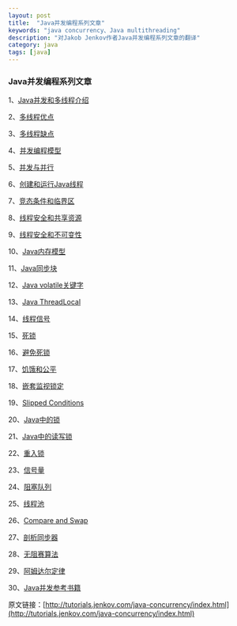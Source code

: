 ```yaml
---
layout: post
title:  "Java并发编程系列文章"
keywords: "java concurrency、Java multithreading"
description: "对Jakob Jenkov作者Java并发编程系列文章的翻译"
category: java 
tags: [java]
---
```

### Java并发编程系列文章
1、[Java并发和多线程介绍](http://jackzhao29.github.io/2015/06/20/Java%E5%B9%B6%E5%8F%91%E6%80%A7%E5%92%8C%E5%A4%9A%E7%BA%BF%E7%A8%8B%E4%BB%8B%E7%BB%8D/)

2、[多线程优点](http://jackzhao29.github.io/2015/06/21/Java%E5%A4%9A%E7%BA%BF%E7%A8%8B%E4%BC%98%E7%82%B9/)

3、[多线程缺点]()

4、[并发编程模型]()

5、[并发与并行]()

6、[创建和运行Java线程]()

7、[竞态条件和临界区]()

8、[线程安全和共享资源]()

9、[线程安全和不可变性]()

10、[Java内存模型]()

11、[Java同步块]()

12、[Java volatile关键字]()

13、[Java ThreadLocal]()

14、[线程信号]()

15、[死锁]()

16、[避免死锁]()

17、[饥饿和公平]()

18、[嵌套监视锁定]()

19、[Slipped Conditions]()

20、[Java中的锁]()

21、[Java中的读写锁]()

22、[重入锁]()

23、[信号量]()

24、[阻塞队列]()

25、[线程池]()

26、[Compare and Swap]()

27、[剖析同步器]()

28、[无阻赛算法]()

29、[阿姆达尔定律]()

30、[Java并发参考书籍]()

原文链接：[http://tutorials.jenkov.com/java-concurrency/index.html](http://tutorials.jenkov.com/java-concurrency/index.html)